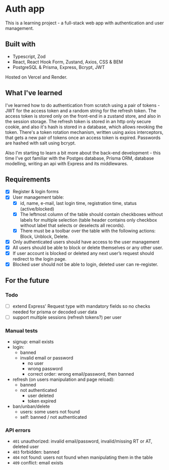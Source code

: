 # Auth app

This is a learning project - a full-stack web app with authentication and user management.

## Built with

- Typescript, Zod
- React, React Hook Form, Zustand, Axios, CSS & BEM
- PostgreSQL & Prisma, Express, Bcrypt, JWT

Hosted on Vercel and Render.

## What I've learned

I've learned how to do authentication from scratch using a pair of tokens - JWT for the access token and a random string for the refresh token. The access token is stored only on the front-end in a zustand store, and also in the session storage. The refresh token is stored in an http only secure cookie, and also it's hash is stored in a database, which allows revoking the token. There's a token rotation mechanism, written using axios interceptors, that gets a new pair of tokens once an access token is expired. Passwords are hashed with salt using bcrypt.

Also I'm starting to learn a bit more about the back-end development - this time I've got familiar with the Postges database, Prisma ORM, database modelling, writing an api with Express and its middlewares.

## Requirements

- [x] Register & login forms
- [x] User management table:
  - [x] id, name, e-mail, last login time, registration time, status (active/blocked)
  - [x] The leftmost column of the table should contain checkboxes without labels for multiple selection (table header contains only checkbox without label that selects or deselects all records).
  - [x] There must be a toolbar over the table with the following actions: Block, Unblock, Delete.
- [x] Only authenticated users should have access to the user management
- [x] All users should be able to block or delete themselves or any other user.
- [x] If user account is blocked or deleted any next user’s request should redirect to the login page.
- [x] Blocked user should not be able to login, deleted user can re-register.

## For the future

### Todo

- [ ] extend Express' Request type with mandatory fields so no checks needed for prisma or decoded user data
- [ ] support multiple sessions (refresh tokens?) per user

### Manual tests

- signup: email exists
- login:
  - banned
  - invalid email or password
    - no user
    - wrong password
    - correct order: wrong email/password, then banned
- refresh (on users manipulation and page reload):
  - banned
  - not authenticated
    - user deleted
    - token expired
- ban/unban/delete
  - users: some users not found
  - self: banned / not authenticated

### API errors

- `401` unauthorized: invalid email/password, invalid/missing RT or AT, deleted user
- `403` forbidden: banned
- `404` not found: users not found when manipulating them in the table
- `409` conflict: email exists
